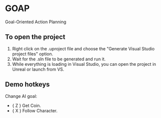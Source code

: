 # GOAP
  Goal-Oriented Action Planning
## To open the project

  1. Right click on the .uproject file and choose the "Generate Visual Studio project files" option.
  2. Wait for the .sln file to be generated and run it.
  3. While everything is loading in Visual Studio, you can open the project in Unreal or launch from VS.

## Demo hotkeys
  Change AI goal:
  - { Z } Get Coin.
  - { X } Follow Character.
